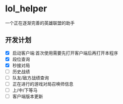 # lol_helper

一个正在逐渐完善的英雄联盟的助手

## 开发计划

- [x] 启动客户端:首次使用需要先打开客户端后再打开本程序
- [x] 段位查询
- [x] 秒接对局
- [ ] 历史战绩
- [ ] 队友/敌方战绩查询
- [ ] 正在进行的游戏对局召唤师信息
- [ ] 上/中/下等马
- [ ] 客户端版本更新
